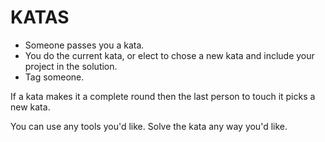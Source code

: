 KATAS
=====

* Someone passes you a kata. 
* You do the current kata, or elect to chose a new kata and include your project in the solution.
* Tag someone.

If a kata makes it a complete round then the last person to touch it picks a new kata.


You can use any tools you'd like. Solve the kata any way you'd like. 
